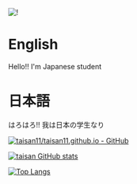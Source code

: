 ![!](https://zenn.badge.nikaera.com/s/taisan11/articles?style=flat)
# English
Hello!! I'm Japanese student
# 日本語
はろはろ!! 我は日本の学生なり



[![taisan11/taisan11.github.io - GitHub](https://gh-card.dev/repos/taisan11/taisan11.github.io.svg)](https://github.com/taisan11/taisan11.github.io)

[![taisan GitHub stats](https://github-readme-stats.vercel.app/api?username=taisan11&theme=vue-dark&show_icons=true)](https://github.com/mo-ri-regen/github-readme-stats)

[![Top Langs](https://github-readme-stats.vercel.app/api/top-langs/?username=taisan11&theme=vue-dark&show_icons=true&layout=compact)](https://github.com/mo-ri-regen/github-readme-stats)

<!---
taisan11/taisan11 is a ✨ special ✨ repository because its `README.md` (this file) appears on your GitHub profile.
You can click the Preview link to take a look at your changes.
--->
